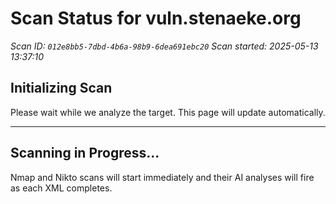 # Scan Status for vuln.stenaeke.org

*Scan ID: `012e8bb5-7dbd-4b6a-98b9-6dea691ebc20`*
*Scan started: 2025-05-13 13:37:10*

## Initializing Scan

Please wait while we analyze the target. This page will update automatically.

---

## Scanning in Progress...

Nmap and Nikto scans will start immediately and their AI analyses will fire as each XML completes.

